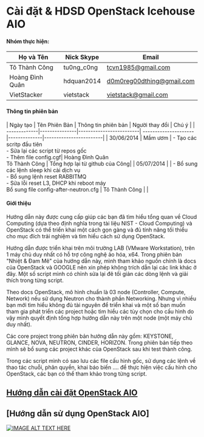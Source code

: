 # Cài đặt & HDSD OpenStack Icehouse AIO
#### Nhóm thực hiện:

| Họ và Tên        | Nick Skype | Email | 
|------------------|------------|-------|
|Tô Thành Công     | tu0ng_c0ng | tcvn1985@gmail.com |
|Hoàng Đình Quân   | hdquan2014 | d0m0reg00dthing@gmail.com |
| VietStacker      | vietstack  | vietstack@gmail.com

#### Thông tin phiên bản

| Ngày tạo	   | Tên Phiên Bản |   Thông tin phiên bản   | Người thay đổi       |               Chú ý               |
| -------------|---------------|-------------------------| ---------------------|--------------|------------------------| 
| 30/06/2014   |    Mầm ươm    | - Tạo các scritp đầu tiên <br> - Sửa lại các script từ repos gốc <br> - Thêm file config.cgf| Hoàng Đình Quân <br> Tô Thành Công | Tổng hợp lại từ github của Công|
| 05/07/2014   |               | - Bổ sung các lệnh sleep khi cài dịch vụ <br> - Bổ sụng lệnh reset RABBITMQ <br> - Sửa lỗi reset L3, DHCP khi reboot máy <br> Bổ sung file config-after-neutron.cfg |  Tô Thành Công         |    |

#### Giới thiệu
Hướng dẫn này được cung cấp giúp các bạn đã tìm hiểu tổng quan về Cloud Computing (dựa theo định nghĩa trong tài liệu NIST - Cloud Computing) và OpenStack có thể triển khai một cách gọn gàng và đủ tính năng tối thiểu cho mục đích trải nghiệm và tìm hiểu cách sử dụng OpenStack.

Hướng dẫn được triển khai trên môi trường LAB (VMware Workstation), trên 1 máy chủ duy nhất có hỗ trợ công nghệ ảo hóa, x64. Trong phiên bản "Nhiệt & Đam Mê" của hướng dẫn này, mình tham khảo nguồn chính là docs của OpenStack và GOOGLE nên xin phép không trích dẫn lại các link khác ở đây. Một số script mình có chỉnh sửa lại đê tối giản các dòng lệnh và giải thích trong từng script.

Theo docs OpenStack, mô hình chuẩn là 03 node (Controller, Compute, Network) nếu sử dụng Neutron cho thành phần Networking. Nhưng vì nhiều bạn mới tìm hiểu không đủ tài nguyên để triển khai và một số bạn muốn tham gia phát triển các project hoặc tìm hiểu các tùy chọn cho cấu hình do vậy mình quyết định tổng hợp hướng dẫn này trên một node (một máy chủ duy nhất).

Các core project trong phiên bản hướng dẫn này gồm: KEYSTONE, GLANCE, NOVA, NEUTRON, CINDER, HORIZON. Trong phiên bản tiếp theo mình sẽ bổ sung các project khác của OpenStack sau khi test thành công.

Trong các script mình có sao lưu các file cấu hình gốc, sử dụng các lệnh về thao tác chuỗi, phân quyền, khai báo biến .... để thực hiện việc cấu hình cho OpenStack, các bạn có thể tham khảo trong từng script.


## [Hướng dẫn cài đặt OpenStack AIO](https://github.com/vietstacker/icehouse-aio-ubuntu/blob/master/hd-caidat-openstack-icehouse-aio.md)

## [Hướng dẫn sử dụng OpenStack AIO]


[![IMAGE ALT TEXT HERE](http://img.youtube.com/vi/6lJwvGY1WLk/0.jpg)](http://www.youtube.com/watch?v=6lJwvGY1WLk)


